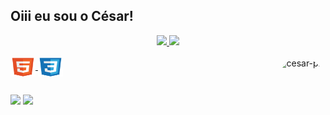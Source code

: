 ## Oiii eu sou o César!
<div align="center">
  <a href="https://github.com/cesaronishi">
  <img height="180em" src="https://github-readme-stats.vercel.app/api?username=cesaronishi&show_icons=true&theme=nightowl&include_all_commits=true&count_private=true"/>
  <img height="180em" src="https://github-readme-stats.vercel.app/api/top-langs/?username=cesaronishi&layout=compact&langs_count=7&theme=nightowl"/>
</div>
 
  
<div style="display: inline_block"><br>
  <img align="center" alt="cesar-HTML" height="30" width="40" src="https://raw.githubusercontent.com/devicons/devicon/master/icons/html5/html5-original.svg">
  <img align="center" alt="cesar-CSS" height="30" width="40" src="https://raw.githubusercontent.com/devicons/devicon/master/icons/css3/css3-original.svg">
  <img align="right" alt="cesar-pic" height="150" style="border-radius:50px;" src="https://i.pinimg.com/564x/19/5c/f4/195cf4735729e5f5bd6179f18abac734.jpg">
</div>
  
##  
  
<div> 
  <a href="https://www.instagram.com/cesar1sss/" target="_blank"><img src="https://img.shields.io/badge/-Instagram-%23E4405F?style=for-the-badge&logo=instagram&logoColor=white" target="_blank"></a>
 	<a href="https://www.twitch.tv/zfoogles" target="_blank"><img src="https://img.shields.io/badge/Twitch-9146FF?style=for-the-badge&logo=twitch&logoColor=white" target="_blank"></a>
  

 
</div>
 
